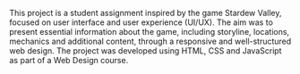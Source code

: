 This project is a student assignment inspired by the game Stardew Valley, focused on user interface and user experience (UI/UX). The aim was to present essential information about the game, including storyline, locations, mechanics and additional content, through a responsive and well-structured web design. The project was developed using HTML, CSS and JavaScript as part of a Web Design course.

